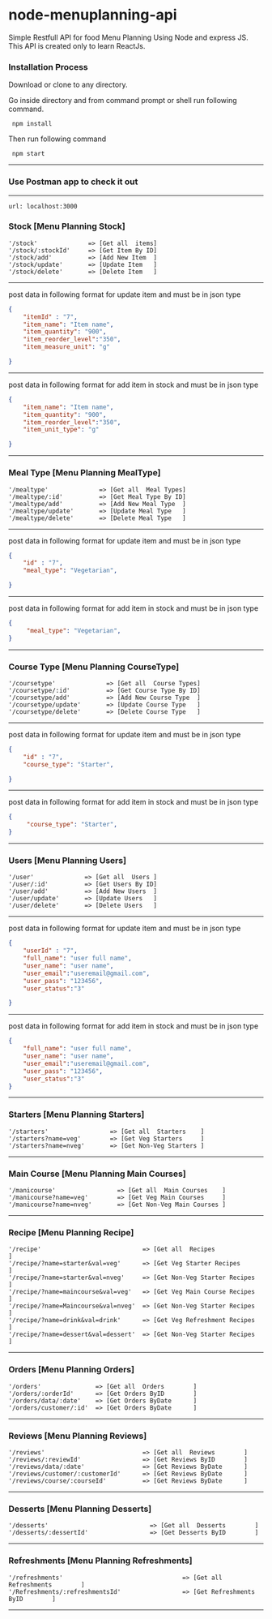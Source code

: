 # node-menuplanning-api

Simple Restfull API for food Menu Planning Using Node and express JS.
This API is created only to learn ReactJs.

### Installation Process
 Download or clone to any directory.

 Go inside directory and from command prompt or shell run following command.
```shell
 npm install
 ```

Then run following command
```shell
 npm start
 ``` 
-----------------------------------------     

### Use Postman app to check it out
-----------------------------------------

```
url: localhost:3000
```

### Stock [Menu Planning Stock]
```url
'/stock'              => [Get all  items]
'/stock/:stockId'     => [Get Item By ID]
'/stock/add'          => [Add New Item  ]
'/stock/update'       => [Update Item   ]
'/stock/delete'       => [Delete Item   ]
```
-----------------------------------------

post data in following format for update item and must be in json type
```json
{
    "itemId" : "7",
    "item_name": "Item name",
    "item_quantity": "900",
    "item_reorder_level":"350",
    "item_measure_unit": "g"

}
```
-----------------------------------------
post data in following format for add item in stock and must be in json type
```json
{
    "item_name": "Item name",
    "item_quantity": "900",
    "item_reorder_level":"350",
    "item_unit_type": "g"

}
```

-----------------------------------------

### Meal Type [Menu Planning MealType]
```url
'/mealtype'              => [Get all  Meal Types]
'/mealtype/:id'          => [Get Meal Type By ID]
'/mealtype/add'          => [Add New Meal Type  ]
'/mealtype/update'       => [Update Meal Type   ]
'/mealtype/delete'       => [Delete Meal Type   ]
```
-----------------------------------------

post data in following format for update item and must be in json type
```json
{
    "id" : "7",
    "meal_type": "Vegetarian",

}
```
-----------------------------------------
post data in following format for add item in stock and must be in json type
```json
{
     "meal_type": "Vegetarian",
}
```
-----------------------------------------

### Course Type [Menu Planning CourseType]
```url
'/coursetype'              => [Get all  Course Types]
'/coursetype/:id'          => [Get Course Type By ID]
'/coursetype/add'          => [Add New Course Type  ]
'/coursetype/update'       => [Update Course Type   ]
'/coursetype/delete'       => [Delete Course Type   ]
```
-----------------------------------------

post data in following format for update item and must be in json type
```json
{
    "id" : "7",
    "course_type": "Starter",

}
```
-----------------------------------------
post data in following format for add item in stock and must be in json type
```json
{
     "course_type": "Starter",
}
```
-----------------------------------------
### Users [Menu Planning Users]
```url
'/user'              => [Get all  Users ]
'/user/:id'          => [Get Users By ID]
'/user/add'          => [Add New Users  ]
'/user/update'       => [Update Users   ]
'/user/delete'       => [Delete Users   ]
```
-----------------------------------------

post data in following format for update item and must be in json type
```json
{
    "userId" : "7",
    "full_name": "user full name",
    "user_name": "user name",
    "user_email":"useremail@gmail.com",
    "user_pass": "123456",
    "user_status":"3"

}
```
-----------------------------------------
post data in following format for add item in stock and must be in json type
```json
{
    "full_name": "user full name",
    "user_name": "user name",
    "user_email":"useremail@gmail.com",
    "user_pass": "123456",
    "user_status":"3"
}
```

-----------------------------------------
### Starters [Menu Planning Starters]
```url
'/starters'                 => [Get all  Starters    ]
'/starters?name=veg'        => [Get Veg Starters     ]
'/starters?name=nveg'       => [Get Non-Veg Starters ]
```

-----------------------------------------
### Main Course [Menu Planning Main Courses]
```url
'/manicourse'                 => [Get all  Main Courses    ]
'/manicourse?name=veg'        => [Get Veg Main Courses     ]
'/manicourse?name=nveg'       => [Get Non-Veg Main Courses ]
```

-----------------------------------------
### Recipe [Menu Planning Recipe]
```url
'/recipe'                            => [Get all  Recipes                ]
'/recipe/?name=starter&val=veg'      => [Get Veg Starter Recipes         ]
'/recipe/?name=starter&val=nveg'     => [Get Non-Veg Starter Recipes     ]
'/recipe/?name=maincourse&val=veg'   => [Get Veg Main Course Recipes     ]
'/recipe/?name=Maincourse&val=nveg'  => [Get Non-Veg Starter Recipes     ]
'/recipe/?name=drink&val=drink'      => [Get Veg Refreshment Recipes     ]
'/recipe/?name=dessert&val=dessert'  => [Get Non-Veg Starter Recipes     ]
```
-----------------------------------------

### Orders [Menu Planning Orders]
```url
'/orders'               => [Get all  Orders        ]
'/orders/:orderId'      => [Get Orders ByID        ]
'/orders/data/:date'    => [Get Orders ByDate      ]
'/orders/customer/:id'  => [Get Orders ByDate      ]
```
-----------------------------------------


### Reviews [Menu Planning Reviews]
```url
'/reviews'                           => [Get all  Reviews        ]
'/reviews/:reviewId'                 => [Get Reviews ByID        ]
'/reviews/data/:date'                => [Get Reviews ByDate      ]
'/reviews/customer/:customerId'      => [Get Reviews ByDate      ]
'/reviews/course/:courseId'          => [Get Reviews ByDate      ]
```
-----------------------------------------






### Desserts [Menu Planning Desserts]
```url
'/desserts'                            => [Get all  Desserts        ]
'/desserts/:dessertId'                 => [Get Desserts ByID        ]
```
-----------------------------------------






### Refreshments [Menu Planning Refreshments]
```url
'/refreshments'                                 => [Get all  Refreshments        ]
'/Refreshments/:refreshmentsId'                 => [Get Refreshments ByID        ]
```
-----------------------------------------




